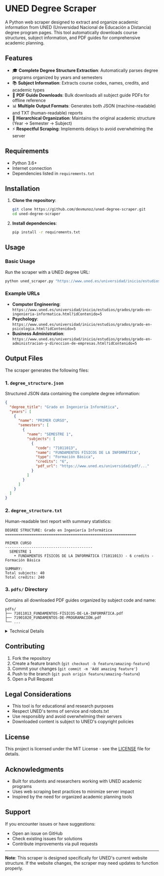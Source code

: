 # UNED Degree Scraper

A Python web scraper designed to extract and organize academic information from UNED (Universidad Nacional de Educación a Distancia) degree program pages. This tool automatically downloads course structures, subject information, and PDF guides for comprehensive academic planning.

## Features

- 🎓 **Complete Degree Structure Extraction**: Automatically parses degree programs organized by years and semesters
- 📚 **Subject Information**: Extracts course codes, names, credits, and academic types
- 📄 **PDF Guide Downloads**: Bulk downloads all subject guide PDFs for offline reference
- 📊 **Multiple Output Formats**: Generates both JSON (machine-readable) and TXT (human-readable) reports
- 🔄 **Hierarchical Organization**: Maintains the original academic structure (Year → Semester → Subject)
- ⚡ **Respectful Scraping**: Implements delays to avoid overwhelming the server

## Requirements

- Python 3.6+
- Internet connection
- Dependencies listed in `requirements.txt`

## Installation

1. **Clone the repository**:
   ```bash
   git clone https://github.com/devmunoz/uned-degree-scraper.git
   cd uned-degree-scraper
   ```

2. **Install dependencies**:
   ```bash
   pip install -r requirements.txt
   ```

## Usage

### Basic Usage

Run the scraper with a UNED degree URL:

```bash
python uned_scraper.py "https://www.uned.es/universidad/inicio/estudios/grados/grado-en-ingenieria-informatica.html?idContenido=5"
```

### Example URLs

- **Computer Engineering**: `https://www.uned.es/universidad/inicio/estudios/grados/grado-en-ingenieria-informatica.html?idContenido=5`
- **Psychology**: `https://www.uned.es/universidad/inicio/estudios/grados/grado-en-psicologia.html?idContenido=5`
- **Business Administration**: `https://www.uned.es/universidad/inicio/estudios/grados/grado-en-administracion-y-direccion-de-empresas.html?idContenido=5`

## Output Files

The scraper generates the following files:

### 1. `degree_structure.json`
Structured JSON data containing the complete degree information:
```json
{
  "degree_title": "Grado en Ingeniería Informática",
  "years": [
    {
      "name": "PRIMER CURSO",
      "semesters": [
        {
          "name": "SEMESTRE 1",
          "subjects": [
            {
              "code": "71011013",
              "name": "FUNDAMENTOS FÍSICOS DE LA INFORMÁTICA",
              "type": "Formación Básica",
              "credits": "6",
              "pdf_url": "https://www.uned.es/universidad/pdf/..."
            }
          ]
        }
      ]
    }
  ]
}
```

### 2. `degree_structure.txt`
Human-readable text report with summary statistics:
```
DEGREE STRUCTURE: Grado en Ingeniería Informática
============================================================

PRIMER CURSO
----------------------------------------
  SEMESTRE 1
    • FUNDAMENTOS FÍSICOS DE LA INFORMÁTICA (71011013) - 6 credits - Formación Básica

SUMMARY:
Total subjects: 40
Total credits: 240
```

### 3. `pdfs/` Directory
Contains all downloaded PDF guides organized by subject code and name:
```
pdfs/
├── 71011013_FUNDAMENTOS-FÍSICOS-DE-LA-INFORMÁTICA.pdf
├── 71901020_FUNDAMENTOS-DE-PROGRAMACIÓN.pdf
└── ...
```

<details>
<summary>Technical Details</summary>

## Code Structure

### Main Classes

- **`DegreeScraper`**: Main class that handles all scraping operations
    - `extract_courses()`: Parses HTML and extracts degree structure
    - `download_pdfs()`: Downloads all subject guide PDFs
    - `generate_report()`: Creates JSON and text output files

### Key Methods

- **HTML Parsing**: Uses BeautifulSoup to navigate complex table structures
- **Data Extraction**: Identifies years, semesters, and subjects using regex patterns
- **File Management**: Automatically creates directories and handles file naming
- **Error Handling**: Gracefully handles network errors and missing data

## Configuration

### Custom Headers
The scraper uses a standard browser User-Agent to avoid blocking:
```python
'User-Agent': 'Mozilla/5.0 (Windows NT 10.0; Win64; x64) AppleWebKit/537.36'
```

### Download Delays
Implements a 0.5-second delay between PDF downloads to be respectful to the server.


## Troubleshooting


### Common Issues

1. **Network Errors**:
   - Check your internet connection
   - Verify the URL is accessible
   - Some PDFs might be temporarily unavailable

2. **Missing Dependencies**:
   ```bash
   pip install --upgrade -r requirements.txt
   ```

3. **Permission Errors**:
   - Ensure write permissions in the current directory
   - Run with appropriate user privileges

4. **Empty Results**:
   - Verify the URL contains course information
   - Check if the page structure has changed

### Debug Mode
For troubleshooting, you can modify the code to add more verbose logging or inspect the HTML structure.

</details>

## Contributing

1. Fork the repository
2. Create a feature branch (`git checkout -b feature/amazing-feature`)
3. Commit your changes (`git commit -m 'Add amazing feature'`)
4. Push to the branch (`git push origin feature/amazing-feature`)
5. Open a Pull Request

## Legal Considerations

- This tool is for educational and research purposes
- Respect UNED's terms of service and robots.txt
- Use responsibly and avoid overwhelming their servers
- Downloaded content is subject to UNED's copyright policies

## License

This project is licensed under the MIT License - see the [LICENSE](LICENSE) file for details.

## Acknowledgments

- Built for students and researchers working with UNED academic programs
- Uses web scraping best practices to minimize server impact
- Inspired by the need for organized academic planning tools

## Support

If you encounter issues or have suggestions:
- Open an issue on GitHub
- Check existing issues for solutions
- Contribute improvements via pull requests

---

**Note**: This scraper is designed specifically for UNED's current website structure. If the website changes, the scraper may need updates to function properly.
